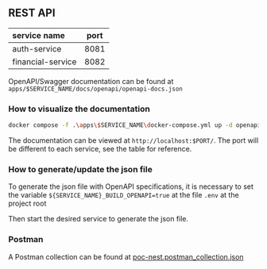 ## REST API

| service name      | port |
| :---------------- | :--: |
| auth-service      | 8081 |
| financial-service | 8082 |

OpenAPI/Swagger documentation can be found at `apps/$SERVICE_NAME/docs/openapi/openapi-docs.json`

### How to visualize the documentation

```sh
docker compose -f .\apps\$SERVICE_NAME\docker-compose.yml up -d openapi
```

The documentation can be viewed at `http://localhost:$PORT/`. The port will be different to each service, see the table for reference.

### How to generate/update the json file

To generate the json file with OpenAPI specifications, it is necessary to set the variable `${SERVICE_NAME}_BUILD_OPENAPI=true` at the file `.env` at the project root

Then start the desired service to generate the json file.

### Postman

A Postman collection can be found at [poc-nest.postman_collection.json](../postman/poc-nest.postman_collection.json)

